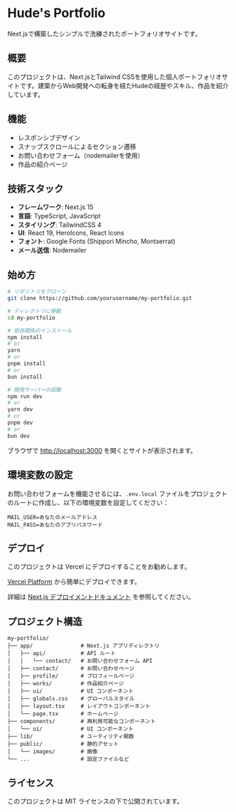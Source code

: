 # Hude's Portfolio

Next.jsで構築したシンプルで洗練されたポートフォリオサイトです。

## 概要

このプロジェクトは、Next.jsとTailwind CSSを使用した個人ポートフォリオサイトです。建築からWeb開発への転身を経たHudeの経歴やスキル、作品を紹介しています。

## 機能

- レスポンシブデザイン
- スナップスクロールによるセクション遷移
- お問い合わせフォーム（nodemailerを使用）
- 作品の紹介ページ

## 技術スタック

- **フレームワーク**: Next.js 15
- **言語**: TypeScript, JavaScript
- **スタイリング**: TailwindCSS 4
- **UI**: React 19, HeroIcons, React Icons
- **フォント**: Google Fonts (Shippori Mincho, Montserrat)
- **メール送信**: Nodemailer

## 始め方

```bash
# リポジトリをクローン
git clone https://github.com/yourusername/my-portfolio.git

# ディレクトリに移動
cd my-portfolio

# 依存関係のインストール
npm install
# or
yarn
# or
pnpm install
# or
bun install

# 開発サーバーの起動
npm run dev
# or
yarn dev
# or
pnpm dev
# or
bun dev
```

ブラウザで [http://localhost:3000](http://localhost:3000) を開くとサイトが表示されます。

## 環境変数の設定

お問い合わせフォームを機能させるには、`.env.local` ファイルをプロジェクトのルートに作成し、以下の環境変数を設定してください：

```
MAIL_USER=あなたのメールアドレス
MAIL_PASS=あなたのアプリパスワード
```

## デプロイ

このプロジェクトは Vercel にデプロイすることをお勧めします。

[Vercel Platform](https://vercel.com/new?utm_medium=default-template&filter=next.js&utm_source=create-next-app&utm_campaign=create-next-app-readme) から簡単にデプロイできます。

詳細は [Next.js デプロイメントドキュメント](https://nextjs.org/docs/app/building-your-application/deploying) を参照してください。

## プロジェクト構造

```
my-portfolio/
├── app/               # Next.js アプリディレクトリ
│   ├── api/           # API ルート
│   │   └── contact/   # お問い合わせフォーム API
│   ├── contact/       # お問い合わせページ
│   ├── profile/       # プロフィールページ
│   ├── works/         # 作品紹介ページ
│   ├── ui/            # UI コンポーネント
│   ├── globals.css    # グローバルスタイル
│   ├── layout.tsx     # レイアウトコンポーネント
│   └── page.tsx       # ホームページ
├── components/        # 再利用可能なコンポーネント
│   └── ui/            # UI コンポーネント
├── lib/               # ユーティリティ関数
├── public/            # 静的アセット
│   └── images/        # 画像
└── ...                # 設定ファイルなど
```

## ライセンス

このプロジェクトは MIT ライセンスの下で公開されています。

